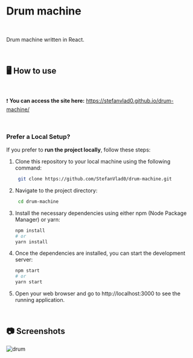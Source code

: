 # Drum machine

&ensp;

 Drum machine written in React.

 &ensp;

 ## 🖥️ How to use

 &ensp;
 
 :exclamation: **You can access the site here:** https://stefanvlad0.github.io/drum-machine/

 &ensp;

 <h3>Prefer a Local Setup?</h3>
 
 If you prefer to **run the project locally**, follow these steps:

1. Clone this repository to your local machine using the following command:

    ```bash
     git clone https://github.com/StefanVlad0/drum-machine.git
     ```
2. Navigate to the project directory:

   ```bash
    cd drum-machine
    ```
3. Install the necessary dependencies using either npm (Node Package Manager) or yarn:

    ```bash
    npm install
    # or
    yarn install
    ```
4. Once the dependencies are installed, you can start the development server:

    ```bash
    npm start
    # or
    yarn start
    ```
5. Open your web browser and go to http://localhost:3000 to see the running application.

&ensp;

 ## :camera: Screenshots

![drum](https://github.com/StefanVlad0/drum-machine/assets/72700839/6c6e5409-f8de-437d-a78a-3cb75c768529)







